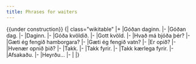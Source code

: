 ```yaml
---
title: Phrases for waiters
---
```


{{under construction}}
{| class="wikitable"
|+
|Góðan daginn.
|-
|Góðan dag.
|-
|Daginn.
|-
|Góða kvöldið.
|-
|Gott kvöld.
|-
|Hvað má bjóða þér?
|-
|Gæti ég fengið hamborgara?
|-
|Gæti ég fengið vatn?
|-
|Er opið?
|-
|Hvenær opnið þið?
|-
|Takk.
|-
|Takk fyrir.
|-
|Takk kærlega fyrir.
|-
|Afsakaðu.
|-
|Heyrðu...
|-
|
|}